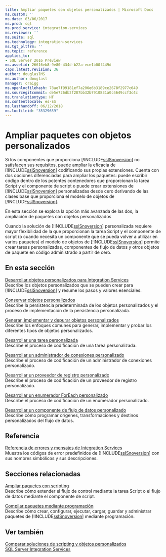 ```yaml
---
title: Ampliar paquetes con objetos personalizados | Microsoft Docs
ms.custom: ''
ms.date: 03/06/2017
ms.prod: sql
ms.prod_service: integration-services
ms.reviewer: ''
ms.suite: sql
ms.technology: integration-services
ms.tgt_pltfrm: ''
ms.topic: reference
applies_to:
- SQL Server 2016 Preview
ms.assetid: 26616eb8-9e80-434d-b22a-ece1b00f449d
caps.latest.revision: 36
author: douglaslMS
ms.author: douglasl
manager: craigg
ms.openlocfilehash: 78ae7f99181ef7a206e6b3189ce2678f2977c649
ms.sourcegitcommit: de5e726db2f287bb32b7910831a0c4649ccf3c4c
ms.translationtype: HT
ms.contentlocale: es-ES
ms.lasthandoff: 06/12/2018
ms.locfileid: "35329659"
---
```

# <a name="extending-packages-with-custom-objects"></a>Ampliar paquetes con objetos personalizados
  Si los componentes que proporciona [!INCLUDE[ssISnoversion](../../includes/ssisnoversion-md.md)] no satisfacen sus requisitos, puede ampliar la eficacia de [!INCLUDE[ssISnoversion](../../includes/ssisnoversion-md.md)] codificando sus propias extensiones. Cuenta con dos opciones diferenciadas para ampliar los paquetes: puede escribir código dentro de los potentes contenedores que proporcionan la tarea Script y el componente de script o puede crear extensiones de [!INCLUDE[ssISnoversion](../../includes/ssisnoversion-md.md)] personalizadas desde cero derivando de las clases base que proporciona el modelo de objetos de [!INCLUDE[ssISnoversion](../../includes/ssisnoversion-md.md)].  
  
 En esta sección se explora la opción más avanzada de las dos, la ampliación de paquetes con objetos personalizados.  
  
 Cuando la solución de [!INCLUDE[ssISnoversion](../../includes/ssisnoversion-md.md)] personalizada requiere mayor flexibilidad de la que proporcionan la tarea Script y el componente de script (o cuando necesita un componente que se pueda volver a utilizar en varios paquetes) el modelo de objetos de [!INCLUDE[ssISnoversion](../../includes/ssisnoversion-md.md)] permite crear tareas personalizadas, componentes de flujo de datos y otros objetos de paquete en código administrado a partir de cero.  
  
## <a name="in-this-section"></a>En esta sección  
 [Desarrollar objetos personalizados para Integration Services](../../integration-services/extending-packages-custom-objects/developing-custom-objects-for-integration-services.md)  
 Describe los objetos personalizados que se pueden crear para [!INCLUDE[ssISnoversion](../../includes/ssisnoversion-md.md)] y resume los pasos y valores esenciales.  
  
 [Conservar objetos personalizados](../../integration-services/extending-packages-custom-objects/persisting-custom-objects.md)  
 Describe la persistencia predeterminada de los objetos personalizados y el proceso de implementación de la persistencia personalizada.  
  
 [Generar, implementar y depurar objetos personalizados](../../integration-services/extending-packages-custom-objects/building-deploying-and-debugging-custom-objects.md)  
 Describe los enfoques comunes para generar, implementar y probar los diferentes tipos de objetos personalizados.  
  
 [Desarrollar una tarea personalizada](../../integration-services/extending-packages-custom-objects/task/developing-a-custom-task.md)  
 Describe el proceso de codificación de una tarea personalizada.  
  
 [Desarrollar un administrador de conexiones personalizado](../../integration-services/extending-packages-custom-objects/connection-manager/developing-a-custom-connection-manager.md)  
 Describe el proceso de codificación de un administrador de conexiones personalizado.  
  
 [Desarrollar un proveedor de registro personalizado](../../integration-services/extending-packages-custom-objects/log-provider/developing-a-custom-log-provider.md)  
 Describe el proceso de codificación de un proveedor de registro personalizado.  
  
 [Desarrollar un enumerador ForEach personalizado](../../integration-services/extending-packages-custom-objects/foreach-enumerator/developing-a-custom-foreach-enumerator.md)  
 Describe el proceso de codificación de un enumerador personalizado.  
  
 [Desarrollar un componente de flujo de datos personalizado](../../integration-services/extending-packages-custom-objects/data-flow/developing-a-custom-data-flow-component.md)  
 Describe cómo programar orígenes, transformaciones y destinos personalizados del flujo de datos.  
  
## <a name="reference"></a>Referencia  
 [Referencia de errores y mensajes de Integration Services](../../integration-services/integration-services-error-and-message-reference.md)  
 Muestra los códigos de error predefinidos de [!INCLUDE[ssISnoversion](../../includes/ssisnoversion-md.md)] con sus nombres simbólicos y sus descripciones.  
  
## <a name="related-sections"></a>Secciones relacionadas  
 [Ampliar paquetes con scripting](../../integration-services/extending-packages-scripting/extending-packages-with-scripting.md)  
 Describe cómo extender el flujo de control mediante la tarea Script o el flujo de datos mediante el componente de script.  
  
 [Compilar paquetes mediante programación](../../integration-services/building-packages-programmatically/building-packages-programmatically.md)  
 Describe cómo crear, configurar, ejecutar, cargar, guardar y administrar paquetes de [!INCLUDE[ssISnoversion](../../includes/ssisnoversion-md.md)] mediante programación.  
  
## <a name="see-also"></a>Ver también  
 [Comparar soluciones de scripting y objetos personalizados](../../integration-services/extending-packages-scripting/comparing-scripting-solutions-and-custom-objects.md)   
 [SQL Server Integration Services](../../integration-services/sql-server-integration-services.md)  
  
  

